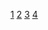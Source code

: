 [1](https://sena.territorio.la/content_secure/1256/institucion/Titulada/institution/SENA/Transversales/OVA/Bilinguismo/Level-6/EDW7-CF1/EGDW7AA1.html)
[2](https://sena.territorio.la/content_secure/1256/institucion/Titulada/institution/SENA/Transversales/OVA/Bilinguismo/Level-6/EDW7-CF2/EGDW7AA2.html)
[3](https://sena.territorio.la/content_secure/1256/institucion/Titulada/institution/SENA/Transversales/OVA/Bilinguismo/Level-6/EDW7-CF3/EGDW7AA3.html)
[4](https://sena.territorio.la/content_secure/1256/institucion/Titulada/institution/SENA/Transversales/OVA/Bilinguismo/Level-6/EDW7-CF4/EGDW7AA4.html)